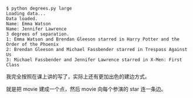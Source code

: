```
$ python degrees.py large
Loading data...
Data loaded.
Name: Emma Watson
Name: Jennifer Lawrence
3 degrees of separation.
1: Emma Watson and Brendan Gleeson starred in Harry Potter and the Order of the Phoenix
2: Brendan Gleeson and Michael Fassbender starred in Trespass Against Us
3: Michael Fassbender and Jennifer Lawrence starred in X-Men: First Class
```

我完全按照在课上讲的写了，实际上还有更加出色的建边方式。

就是把 movie 建成一个点，然后 movie 向每个参演的 star 连一条边。
